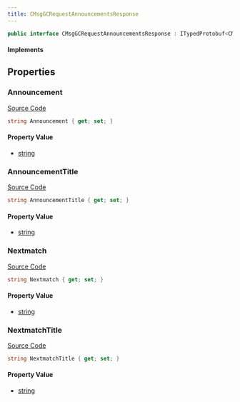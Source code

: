 ```yaml
---
title: CMsgGCRequestAnnouncementsResponse
---
```


```csharp
public interface CMsgGCRequestAnnouncementsResponse : ITypedProtobuf<CMsgGCRequestAnnouncementsResponse>, INativeHandle
```

#### Implements

## Properties

### Announcement

[Source Code](https://github.com/swiftly-solution/swiftlys2/blob/beta/managed/src/SwiftlyS2.Generated/Protobufs/Interfaces/CMsgGCRequestAnnouncementsResponse.cs#L16)

```csharp
string Announcement { get; set; }
```

#### Property Value

- [string](https://learn.microsoft.com/dotnet/api/system.string)

### AnnouncementTitle

[Source Code](https://github.com/swiftly-solution/swiftlys2/blob/beta/managed/src/SwiftlyS2.Generated/Protobufs/Interfaces/CMsgGCRequestAnnouncementsResponse.cs#L13)

```csharp
string AnnouncementTitle { get; set; }
```

#### Property Value

- [string](https://learn.microsoft.com/dotnet/api/system.string)

### Nextmatch

[Source Code](https://github.com/swiftly-solution/swiftlys2/blob/beta/managed/src/SwiftlyS2.Generated/Protobufs/Interfaces/CMsgGCRequestAnnouncementsResponse.cs#L22)

```csharp
string Nextmatch { get; set; }
```

#### Property Value

- [string](https://learn.microsoft.com/dotnet/api/system.string)

### NextmatchTitle

[Source Code](https://github.com/swiftly-solution/swiftlys2/blob/beta/managed/src/SwiftlyS2.Generated/Protobufs/Interfaces/CMsgGCRequestAnnouncementsResponse.cs#L19)

```csharp
string NextmatchTitle { get; set; }
```

#### Property Value

- [string](https://learn.microsoft.com/dotnet/api/system.string)

